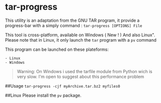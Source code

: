 # tar-progress

This utility is an adaptation from the GNU TAR program, it provide a progress-bar with a simply command : 
`tar-progress [OPTIONS] File`

This tool is cross-platform, available on Windows ( New ! ) And also Linux". Please note that in Linux, it only launch the `tar` program with a `pv` command

This program can be launched on these plateforms:

    - Linux
    - Windows
    
>Warning: On Windows i used the tarfile module from Python wich is very slow. I'm open to suggest about this performance problem

##Usage
`tar-progress -cjf myArchive.tar.bz2 myfiles0`

##Linux
Please install the `pv` package.
